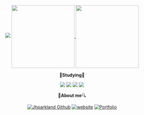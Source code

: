 <div align=center>
  <img src="https://capsule-render.vercel.app/api?type=waving&amp;height=200&amp;text=Welcome,%20JHParkLand!&amp;color=timeAuto" style="max-width: 100%;" _mstalt="15416492">  
  
  <a href="https://github.com/jhparkland">
    <img height=200 align="center" src="https://github-readme-stats.vercel.app/api?username=jhparkland&show_icon=true&include_all_commits=true" />
  </a>
  <a href="https://github.com/jhparkland">
    <img height=200 align="center" src="https://github-readme-stats.vercel.app/api/top-langs?username=jhparkland&layout=compact&langs_count=8&card_width=150&hide=html" />
  </a>

</div>
  
<p></p>

<div align=center>
  
<!--   [![Readme Card](https://github-readme-stats.vercel.app/api/pin/?username=jhparkland&repo=Data_Analytics_for_Age_friendly_busan)](https://github.com/jhparkland/Data_Analytics_for_Age_friendly_busan) 
  [![Readme Card](https://github-readme-stats.vercel.app/api/pin/?username=jhparkland&repo=Age_Friendly_City)](https://github.com/jhparkland/Age_Friendly_City) 
  [![Readme Card](https://github-readme-stats.vercel.app/api/pin/?username=DAU-BigDataTeams&repo=Website)](https://github.com/DAU-BigDataTeams/Website) -->

  </div>
  
  
  
</div>

<div align=center>

📕**Studying**📗  

<img src="https://img.shields.io/badge/Docker-2496ED?style=flat-square&logo=Docker&logoColor=white"/>
<img src="https://img.shields.io/badge/Apache Spark-E25A1C?style=flat-square&logo=Apache Spark&logoColor=white"/>
<img src="https://img.shields.io/badge/Keras-D00000?style=flat-square&logo=Keras&logoColor=white"/>  
<img src="https://img.shields.io/badge/Tensorflow-FF6F00?style=flat-square&logo=Tensorflow&logoColor=white"/>

<p></p>


🔎**About me**🔍  

[![Jhparkland Github](https://hits.seeyoufarm.com/api/count/incr/badge.svg?url=https%3A%2F%2Fgithub.com%2Fjhparkland&count_bg=%2300FF01&title_bg=%23555555&icon=&icon_color=%23E7E7E7&title=Jhparkland%20Github&edge_flat=false)](https://github.com/jhparkland) 
[![website](https://hits.seeyoufarm.com/api/count/incr/badge.svg?url=https%3A%2F%2Fwww.jhpark.org&count_bg=%23FF0000&title_bg=%23555555&icon=&icon_color=%23E7E7E7&title=website&edge_flat=false)](https://jhpark.org)
[![Portfolio](https://hits.seeyoufarm.com/api/count/incr/badge.svg?pvs=4&url=https%3A%2F%2Fwww.notion.so%2Fjhparkland%2Ffecb2c854a174beab7a9ea27ee1fd88d&count_bg=%23FFFF00&title_bg=%23555555&icon=&icon_color=%23E7E7E7&title=Portfolio&edge_flat=false)](https://jhparkland.notion.site/170d66c761d044b3b550c204ba5e254f?pvs=4)

<!--
<p></p>

👨‍👨‍👦‍👦**About team**👨‍👨‍👧‍👧 

[![DAU-BigDataTeam Github](https://hits.seeyoufarm.com/api/count/incr/badge.svg?url=https%3A%2F%2Fgithub.com%2FDAU-BigDataTeams&count_bg=%2300FF01&title_bg=%23555555&icon=&icon_color=%23E7E7E7&title=DAU-BigDataTeam&edge_flat=false)](https://github.com/DAU-BigDataTeams)
[![BigDataTeam-website](https://hits.seeyoufarm.com/api/count/incr/badge.svg?url=https%3A%2F%2Fbigdatateam.net&count_bg=%2300FF01&title_bg=%23555555&icon=&icon_color=%23E7E7E7&title=BigDataTeam+website&edge_flat=false)](https://bigdatateam.net/)

</div>
-->


